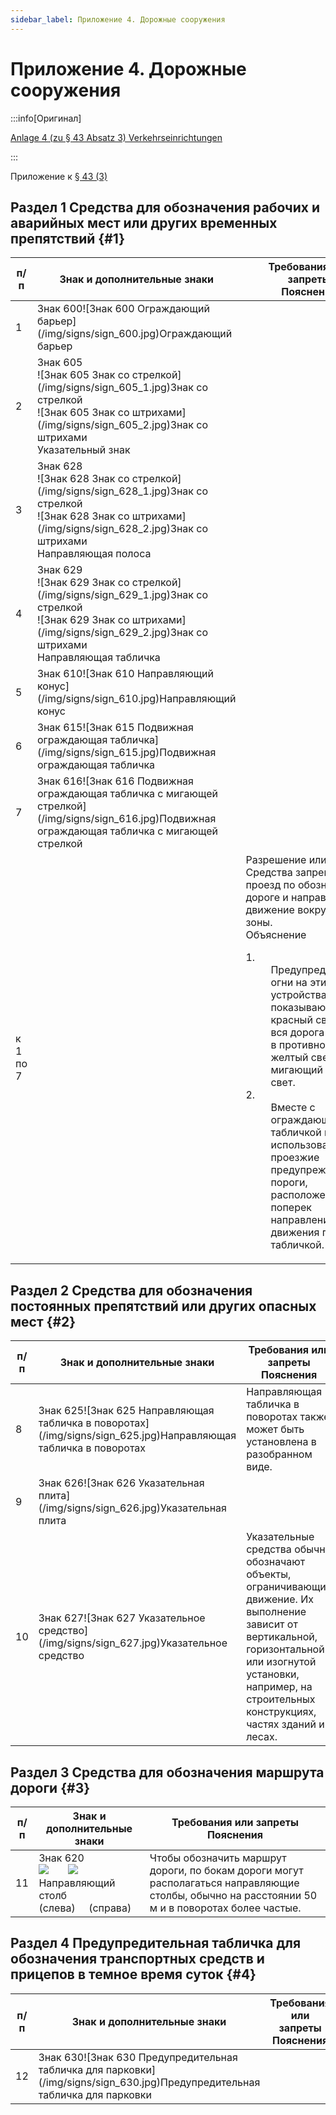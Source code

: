 ```yaml
---
sidebar_label: Приложение 4. Дорожные сооружения
---
```


# Приложение 4. Дорожные сооружения

:::info[Оригинал]

[Anlage 4 (zu § 43 Absatz 3) Verkehrseinrichtungen](https://www.gesetze-im-internet.de/stvo_2013/anlage_4.html)

:::

Приложение к [§ 43 (3)](/docs/signs-structures/traffic-facilities#3)

## Раздел 1&nbsp;Средства для обозначения рабочих и аварийных мест или других временных препятствий {#1}

<table className="signs-table">
    <thead>
        <tr>
            <th>п/п</th>
            <th>Знак и дополнительные знаки</th>
            <th>Требования или запреты<br /> Пояснения</th>
        </tr>
    </thead>
    <tbody>
        <tr>
            <td>1</td>
            <td>Знак 600![Знак 600 Ограждающий барьер](/img/signs/sign_600.jpg)Ограждающий барьер</td>
            <td></td>
        </tr>
        <tr>
            <td>2</td>
            <td>
                <span>Знак 605</span>
                <div className="signs-paired">
                    <div>![Знак 605 Знак со стрелкой](/img/signs/sign_605_1.jpg)Знак со стрелкой</div>
                    <div>![Знак 605 Знак со штрихами](/img/signs/sign_605_2.jpg)Знак со штрихами</div>
                </div>
                <span>Указательный знак</span>
            </td>
            <td></td>
        </tr>
        <tr>
            <td>3</td>
            <td>
                Знак 628
                <div className="signs-paired">
                    <div>![Знак 628 Знак со стрелкой](/img/signs/sign_628_1.jpg)Знак со стрелкой</div>
                    <div>![Знак 628 Знак со штрихами](/img/signs/sign_628_2.jpg)Знак со штрихами</div>
                </div>
                <span>Направляющая полоса</span>
            </td>
            <td></td>
        </tr>
        <tr>
            <td>4</td>
            <td>
                Знак 629
                <div className="signs-paired">
                    <div>![Знак 629 Знак со стрелкой](/img/signs/sign_629_1.jpg)Знак со стрелкой</div>
                    <div>![Знак 629 Знак со штрихами](/img/signs/sign_629_2.jpg)Знак со штрихами</div>
                </div>
                <span>Направляющая табличка</span>
            </td>
            <td></td>
        </tr>
        <tr>
            <td>5</td>
            <td>Знак 610![Знак 610 Направляющий конус](/img/signs/sign_610.jpg)Направляющий конус</td>
            <td></td>
        </tr>
        <tr>
            <td>6</td>
            <td>Знак 615![Знак 615 Подвижная ограждающая табличка](/img/signs/sign_615.jpg)Подвижная ограждающая табличка</td>
            <td></td>
        </tr>
        <tr>
            <td>7</td>
            <td>Знак 616![Знак 616 Подвижная ограждающая табличка с мигающей стрелкой](/img/signs/sign_616.jpg)Подвижная ограждающая табличка с мигающей стрелкой</td>
            <td></td>
        </tr>
        <tr>
            <td className="section-reference">к 1 по 7</td>
            <td></td>
            <td>
                <span>Разрешение или запрет</span><br /> Средства запрещают проезд по обозначенной дороге и направляют
                движение вокруг этой зоны.<br /><span>Объяснение</span>
                <dl>
                    <dt>1.</dt>
                    <dd>
                        <div>Предупредительные огни на этих устройствах показывают красный свет, если вся дорога
                            закрыта, в противном случае желтый свет или мигающий желтый свет.</div>
                    </dd>
                    <dt>2.</dt>
                    <dd>
                        <div>Вместе с ограждающей табличкой могут использоваться проезжие предупреждающие пороги,
                            расположенные поперек направления движения перед табличкой.</div>
                    </dd>
                </dl>
            </td>
        </tr>
    </tbody>
</table>

## Раздел 2&nbsp;Средства для обозначения постоянных препятствий или других опасных мест {#2}

<table className="signs-table">
    <thead>
        <tr>
            <th>п/п</th>
            <th>Знак и дополнительные знаки</th>
            <th>Требования или запреты<br /> Пояснения</th>
        </tr>
    </thead>
    <tbody>
        <tr>
            <td>8</td>
            <td>Знак 625![Знак 625 Направляющая табличка в поворотах](/img/signs/sign_625.jpg)Направляющая табличка в поворотах</td>
            <td>Направляющая табличка в поворотах также может быть установлена в разобранном виде.</td>
        </tr>
        <tr>
            <td>9</td>
            <td>Знак 626![Знак 626 Указательная плита](/img/signs/sign_626.jpg)Указательная плита</td>
            <td></td>
        </tr>
        <tr>
            <td>10</td>
            <td>Знак 627![Знак 627 Указательное средство](/img/signs/sign_627.jpg)Указательное средство</td>
            <td>Указательные средства обычно обозначают объекты, ограничивающие движение. Их выполнение зависит от
                вертикальной, горизонтальной или изогнутой установки, например, на строительных конструкциях, частях
                зданий и лесах.</td>
        </tr>
    </tbody>
</table>

## Раздел 3&nbsp;Средства для обозначения маршрута дороги {#3}

<table className="signs-table">
    <thead>
        <tr>
            <th>п/п</th>
            <th>Знак и дополнительные знаки</th>
            <th>Требования или запреты<br /> Пояснения</th>
        </tr>
    </thead>
    <tbody>
        <tr>
            <td>11</td>
            <td>Знак 620<br /><img
                    src="/img/signs/sign_620_1.jpg" style={{ display: 'inline-block' }} />&nbsp;&nbsp;&nbsp;&nbsp;&nbsp;&nbsp;&nbsp;<img
                    src="/img/signs/sign_620_2.jpg" style={{ display: 'inline-block' }}/><br /> Направляющий столб<br />
                (слева)&nbsp;&nbsp;&nbsp;&nbsp;&nbsp;(справа)</td>
            <td>Чтобы обозначить маршрут дороги, по бокам дороги могут располагаться направляющие столбы, обычно на
                расстоянии 50 м и в поворотах более частые.</td>
        </tr>
    </tbody>
</table>

## Раздел 4&nbsp;Предупредительная табличка для обозначения транспортных средств и прицепов в темное время суток {#4}
<table className="signs-table">
    <thead>
        <tr>
            <th>п/п</th>
            <th>Знак и дополнительные знаки</th>
            <th>Требования или запреты<br /> Пояснения</th>
        </tr>
    </thead>
    <tbody>
        <tr>
            <td>12</td>
            <td>Знак 630![Знак 630 Предупредительная табличка для парковки](/img/signs/sign_630.jpg)Предупредительная табличка для парковки</td>
            <td></td>
        </tr>
    </tbody>
</table>